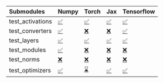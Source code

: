 | Submodules       | Numpy                                                                                                                           | Torch                                                                                                                           | Jax                                                                                                                             | Tensorflow                                                                                                                      |
|:-----------------|:--------------------------------------------------------------------------------------------------------------------------------|:--------------------------------------------------------------------------------------------------------------------------------|:--------------------------------------------------------------------------------------------------------------------------------|:--------------------------------------------------------------------------------------------------------------------------------|
| test_activations | <a href="https://github.com/unifyai/ivy/runs/7896265324?check_suite_focus=true" rel="noopener noreferrer" target="_blank">✅</a> | <a href="https://github.com/unifyai/ivy/runs/7896265888?check_suite_focus=true" rel="noopener noreferrer" target="_blank">✅</a> | <a href="https://github.com/unifyai/ivy/runs/7896266495?check_suite_focus=true" rel="noopener noreferrer" target="_blank">✅</a> | <a href="https://github.com/unifyai/ivy/runs/7896267155?check_suite_focus=true" rel="noopener noreferrer" target="_blank">✅</a> |
| test_converters  | <a href="https://github.com/unifyai/ivy/runs/7896265430?check_suite_focus=true" rel="noopener noreferrer" target="_blank">✅</a> | <a href="https://github.com/unifyai/ivy/runs/7896265997?check_suite_focus=true" rel="noopener noreferrer" target="_blank">❌</a> | <a href="https://github.com/unifyai/ivy/runs/7896266610?check_suite_focus=true" rel="noopener noreferrer" target="_blank">❌</a> | <a href="https://github.com/unifyai/ivy/runs/7896267266?check_suite_focus=true" rel="noopener noreferrer" target="_blank">✅</a> |
| test_layers      | <a href="https://github.com/unifyai/ivy/runs/7896265519?check_suite_focus=true" rel="noopener noreferrer" target="_blank">✅</a> | <a href="https://github.com/unifyai/ivy/runs/7896266073?check_suite_focus=true" rel="noopener noreferrer" target="_blank">✅</a> | <a href="https://github.com/unifyai/ivy/runs/7896266728?check_suite_focus=true" rel="noopener noreferrer" target="_blank">✅</a> | <a href="https://github.com/unifyai/ivy/runs/7896267372?check_suite_focus=true" rel="noopener noreferrer" target="_blank">✅</a> |
| test_modules     | <a href="https://github.com/unifyai/ivy/runs/7896265608?check_suite_focus=true" rel="noopener noreferrer" target="_blank">✅</a> | <a href="https://github.com/unifyai/ivy/runs/7896266172?check_suite_focus=true" rel="noopener noreferrer" target="_blank">❌</a> | <a href="https://github.com/unifyai/ivy/runs/7896266845?check_suite_focus=true" rel="noopener noreferrer" target="_blank">❌</a> | <a href="https://github.com/unifyai/ivy/runs/7896267477?check_suite_focus=true" rel="noopener noreferrer" target="_blank">❌</a> |
| test_norms       | <a href="https://github.com/unifyai/ivy/runs/7896265707?check_suite_focus=true" rel="noopener noreferrer" target="_blank">❌</a> | <a href="https://github.com/unifyai/ivy/runs/7896266265?check_suite_focus=true" rel="noopener noreferrer" target="_blank">❌</a> | <a href="https://github.com/unifyai/ivy/runs/7896266948?check_suite_focus=true" rel="noopener noreferrer" target="_blank">❌</a> | <a href="https://github.com/unifyai/ivy/runs/7896267596?check_suite_focus=true" rel="noopener noreferrer" target="_blank">❌</a> |
| test_optimizers  | <a href="https://github.com/unifyai/ivy/runs/7896265791?check_suite_focus=true" rel="noopener noreferrer" target="_blank">✅</a> | <a href="https://github.com/unifyai/ivy/runs/7896266347?check_suite_focus=true" rel="noopener noreferrer" target="_blank">⌛</a> | <a href="https://github.com/unifyai/ivy/runs/7896267050?check_suite_focus=true" rel="noopener noreferrer" target="_blank">✅</a> | <a href="https://github.com/unifyai/ivy/runs/7896267706?check_suite_focus=true" rel="noopener noreferrer" target="_blank">✅</a> |
